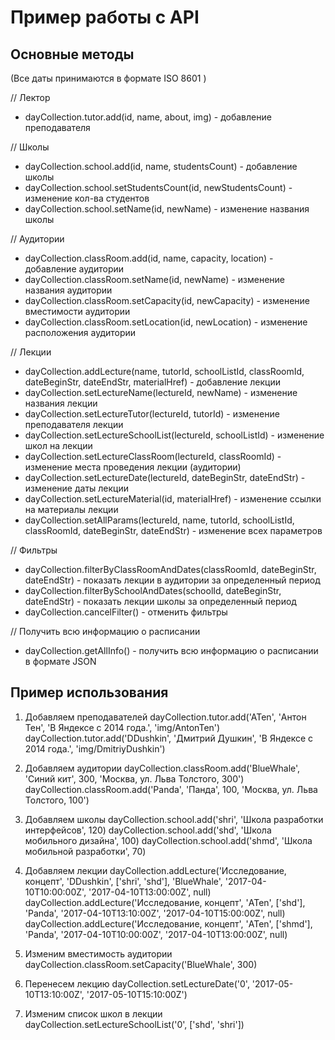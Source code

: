 # Пример работы с API

## Основные методы
(Все даты принимаются в формате ISO 8601 )

// Лектор
- dayCollection.tutor.add(id, name, about, img) - добавление преподавателя

// Школы
- dayCollection.school.add(id, name, studentsCount) - добавление школы
- dayCollection.school.setStudentsCount(id, newStudentsCount) - изменение кол-ва студентов
- dayCollection.school.setName(id, newName) - изменение названия школы

// Аудитории
- dayCollection.classRoom.add(id, name, capacity, location) - добавление аудитории
- dayCollection.classRoom.setName(id, newName) - изменение названия аудитории
- dayCollection.classRoom.setCapacity(id, newCapacity) - изменение вместимости аудитории
- dayCollection.classRoom.setLocation(id, newLocation) - изменение расположения аудитории

// Лекции
- dayCollection.addLecture(name, tutorId, schoolListId, classRoomId, dateBeginStr, dateEndStr, materialHref) - добавление лекции
- dayCollection.setLectureName(lectureId, newName) - изменение названия лекции
- dayCollection.setLectureTutor(lectureId, tutorId) - изменение преподавателя лекции
- dayCollection.setLectureSchoolList(lectureId, schoolListId) - изменение школ на лекции
- dayCollection.setLectureClassRoom(lectureId, classRoomId) - изменение места проведения лекции (аудитории)
- dayCollection.setLectureDate(lectureId, dateBeginStr, dateEndStr) - изменение даты лекции
- dayCollection.setLectureMaterial(id, materialHref) - изменение ссылки на материалы лекции
- dayCollection.setAllParams(lectureId, name, tutorId, schoolListId, classRoomId, dateBeginStr, dateEndStr) - изменение всех параметров

// Фильтры
- dayCollection.filterByClassRoomAndDates(classRoomId, dateBeginStr, dateEndStr) - показать лекции в аудитории за определенный период
- dayCollection.filterBySchoolAndDates(schoolId, dateBeginStr, dateEndStr) - показать лекции школы за определенный период
- dayCollection.cancelFilter() - отменить фильтры

// Получить всю информацию о расписании
- dayCollection.getAllInfo() - получить всю информацию о расписании в формате JSON

## Пример использования

1) Добавляем преподавателей
dayCollection.tutor.add('ATen', 'Антон Тен', 'В Яндексе с 2014 года.', 'img/AntonTen')
dayCollection.tutor.add('DDushkin', 'Дмитрий Душкин', 'В Яндексе с 2014 года.', 'img/DmitriyDushkin')

2) Добавляем аудитории
dayCollection.classRoom.add('BlueWhale', 'Синий кит', 300, 'Москва, ул. Льва Толстого, 300')
dayCollection.classRoom.add('Panda', 'Панда', 100, 'Москва, ул. Льва Толстого, 100')

3) Добавляем школы
dayCollection.school.add('shri', 'Школа разработки интерфейсов', 120)
dayCollection.school.add('shd', 'Школа мобильного дизайна', 100)
dayCollection.school.add('shmd', 'Школа мобильной разработки', 70)

4) Добавляем лекции
dayCollection.addLecture('Исследование, концепт', 'DDushkin', ['shri', 'shd'], 'BlueWhale', '2017-04-10T10:00:00Z', '2017-04-10T13:00:00Z', null)
dayCollection.addLecture('Исследование, концепт', 'ATen', ['shd'], 'Panda', '2017-04-10T13:10:00Z', '2017-04-10T15:00:00Z', null)
dayCollection.addLecture('Исследование, концепт', 'ATen', ['shmd'], 'Panda', '2017-04-10T10:00:00Z', '2017-04-10T13:00:00Z', null)

5) Изменим вместимость аудитории
dayCollection.classRoom.setCapacity('BlueWhale', 300)

6) Перенесем лекцию
dayCollection.setLectureDate('0', '2017-05-10T13:10:00Z', '2017-05-10T15:10:00Z')

7) Изменим список школ в лекции
dayCollection.setLectureSchoolList('0', ['shd', 'shri'])
